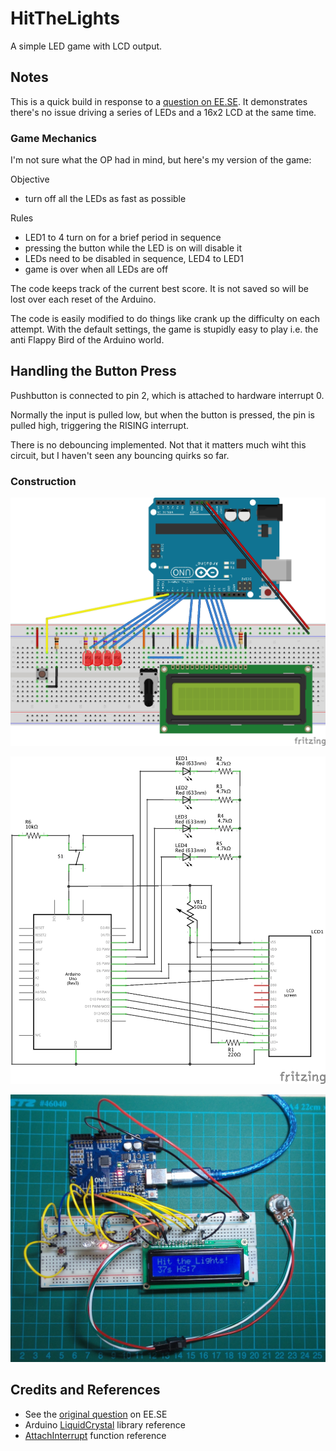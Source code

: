 # HitTheLights

A simple LED game with LCD output.

## Notes

This is a quick build in response to a
[question on EE.SE](http://electronics.stackexchange.com/questions/93269/arduino-uno-r3-plus-digital-pins-overused).
It demonstrates there's no issue driving a series of LEDs and a 16x2 LCD at the same time.

### Game Mechanics

I'm not sure what the OP had in mind, but here's my version of the game:

Objective
* turn off all the LEDs as fast as possible

Rules
* LED1 to 4 turn on for a brief period in sequence
* pressing the button while the LED is on will disable it
* LEDs need to be disabled in sequence, LED4 to LED1
* game is over when all LEDs are off

The code keeps track of the current best score. It is not saved so will be lost over each reset of the Arduino.

The code is easily modified to do things like crank up the difficulty on each attempt.
With the default settings, the game is stupidly easy to play i.e. the anti Flappy Bird of the Arduino world.

## Handling the Button Press
Pushbutton is connected to pin 2, which is attached to hardware interrupt 0.

Normally the input is pulled low, but when the button is pressed, the pin is pulled high, triggering the RISING interrupt.

There is no debouncing implemented. Not that it matters much wiht this circuit, but I haven't seen any bouncing quirks so far.

### Construction

![The Breadboard](./assets/HitTheLights_bb.jpg?raw=true)

![The Schematic](./assets/HitTheLights_schematic.jpg?raw=true)

![The Build](./assets/HitTheLights_build.jpg?raw=true)

## Credits and References
* See the [original question](http://electronics.stackexchange.com/questions/93269/arduino-uno-r3-plus-digital-pins-overused) on EE.SE
* Arduino [LiquidCrystal](http://arduino.cc/en/Reference/LiquidCrystal) library reference
* [AttachInterrupt](http://arduino.cc/en/Reference/AttachInterrupt) function reference